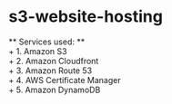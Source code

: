 # s3-website-hosting
** Services used: ** \
    + 1. Amazon S3 \
    + 2. Amazon Cloudfront \
    + 3. Amazon Route 53 \
    + 4. AWS Certificate Manager \
    + 5. Amazon DynamoDB
